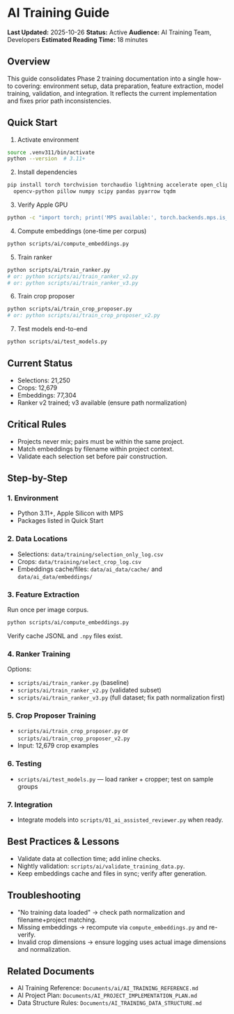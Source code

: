# AI Training Guide

**Last Updated:** 2025-10-26
**Status:** Active
**Audience:** AI Training Team, Developers
**Estimated Reading Time:** 18 minutes

## Overview
This guide consolidates Phase 2 training documentation into a single how-to covering: environment setup, data preparation, feature extraction, model training, validation, and integration. It reflects the current implementation and fixes prior path inconsistencies.

## Quick Start
1) Activate environment
```bash
source .venv311/bin/activate
python --version  # 3.11+
```
2) Install dependencies
```bash
pip install torch torchvision torchaudio lightning accelerate open_clip_torch \
  opencv-python pillow numpy scipy pandas pyarrow tqdm
```
3) Verify Apple GPU
```bash
python -c "import torch; print('MPS available:', torch.backends.mps.is_available())"
```
4) Compute embeddings (one-time per corpus)
```bash
python scripts/ai/compute_embeddings.py
```
5) Train ranker
```bash
python scripts/ai/train_ranker.py
# or: python scripts/ai/train_ranker_v2.py
# or: python scripts/ai/train_ranker_v3.py
```
6) Train crop proposer
```bash
python scripts/ai/train_crop_proposer.py
# or: python scripts/ai/train_crop_proposer_v2.py
```
7) Test models end-to-end
```bash
python scripts/ai/test_models.py
```

## Current Status
- Selections: 21,250
- Crops: 12,679
- Embeddings: 77,304
- Ranker v2 trained; v3 available (ensure path normalization)

## Critical Rules
- Projects never mix; pairs must be within the same project.
- Match embeddings by filename within project context.
- Validate each selection set before pair construction.

## Step-by-Step
### 1. Environment
- Python 3.11+, Apple Silicon with MPS
- Packages listed in Quick Start

### 2. Data Locations
- Selections: `data/training/selection_only_log.csv`
- Crops: `data/training/select_crop_log.csv`
- Embeddings cache/files: `data/ai_data/cache/` and `data/ai_data/embeddings/`

### 3. Feature Extraction
Run once per image corpus.
```bash
python scripts/ai/compute_embeddings.py
```
Verify cache JSONL and `.npy` files exist.

### 4. Ranker Training
Options:
- `scripts/ai/train_ranker.py` (baseline)
- `scripts/ai/train_ranker_v2.py` (validated subset)
- `scripts/ai/train_ranker_v3.py` (full dataset; fix path normalization first)

### 5. Crop Proposer Training
- `scripts/ai/train_crop_proposer.py` or `scripts/ai/train_crop_proposer_v2.py`
- Input: 12,679 crop examples

### 6. Testing
- `scripts/ai/test_models.py` — load ranker + cropper; test on sample groups

### 7. Integration
- Integrate models into `scripts/01_ai_assisted_reviewer.py` when ready.

## Best Practices & Lessons
- Validate data at collection time; add inline checks.
- Nightly validation: `scripts/ai/validate_training_data.py`.
- Keep embeddings cache and files in sync; verify after generation.

## Troubleshooting
- "No training data loaded" → check path normalization and filename+project matching.
- Missing embeddings → recompute via `compute_embeddings.py` and re-verify.
- Invalid crop dimensions → ensure logging uses actual image dimensions and normalization.

## Related Documents
- AI Training Reference: `Documents/ai/AI_TRAINING_REFERENCE.md`
- AI Project Plan: `Documents/AI_PROJECT_IMPLEMENTATION_PLAN.md`
- Data Structure Rules: `Documents/AI_TRAINING_DATA_STRUCTURE.md`
